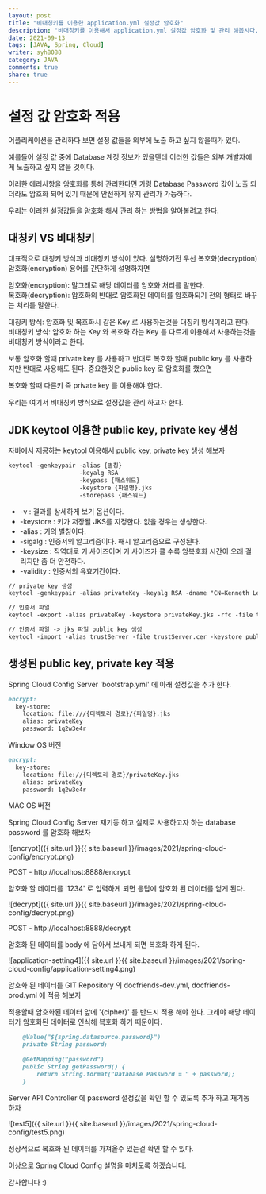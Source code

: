 ```yaml
---
layout: post
title: "비대칭키를 이용한 application.yml 설정값 암호화"
description: "비대칭키를 이용해서 application.yml 설정값 암호화 및 관리 해봅시다."
date: 2021-09-13
tags: [JAVA, Spring, Cloud]
writer: syh8088
category: JAVA
comments: true
share: true
---
```

# 설정 값 암호화 적용

어플리케이션을 관리하다 보면 설정 값들을 외부에 노출 하고 싶지 않을때가 있다.

예를들어 설정 값 중에 Database 계정 정보가 있을텐데 이러한 값들은 외부 개발자에게 노출하고 싶지 않을 것이다.

이러한 에러사항을 암호화를 통해 관리한다면 가령 Database Password 값이 노출 되더라도 암호화 되어 있기 때문에 안전하게 유지 관리가 가능하다.

우리는 이러한 설정값들을 암호화 해서 관리 하는 방법을 알아볼려고 한다.

## 대칭키 VS 비대칭키
대표적으로 대칭키 방식과 비대칭키 방식이 있다. 설명하기전 우선 복호화(decryption) 암호화(encryption) 용어를 간단하게 설명하자면

암호화(encryption): 말그래로 해당 데이터를 암호화 처리를 말한다.<br>
복호화(decryption): 암호화의 반대로 암호화된 데이터를 암호화되기 전의 형태로 바꾸는 처리를 말한다.

대칭키 방식: 암호화 및 복호화시 같은 Key 로 사용하는것을 대칭키 방식이라고 한다. <br>
비대칭키 방식: 암호화 하는 Key 와 복호화 하는 Key 를 다르게 이용해서 사용하는것을 비대칭키 방식이라고 한다.

보통 암호화 할때 private key 를 사용하고 반대로 복호화 할때 public key 를 사용하지만 반대로 사용해도 된다. 중요한것은 public key 로 암호화를 했으면

복호화 할때 다른키 즉 private key 를 이용해야 한다.

우리는 여기서 비대칭키 방식으로 설정값을 관리 하고자 한다.

## JDK keytool 이용한 public key, private key 생성

자바에서 제공하는 keytool 이용해서 public key, private key 생성 해보자

```markdown
keytool -genkeypair -alias {별칭} 
                    -keyalg RSA 
                    -keypass {패스워드}
                    -keystore {파일명}.jks 
                    -storepass {패스워드}
```
* -v          : 결과를 상세하게 보기 옵션이다.
* -keystore  : 키가 저장될 JKS를 지정한다. 없을 경우는 생성한다.
* -alias      : 키의 별칭이다.
* -sigalg    : 인증서의 알고리즘이다. 해시 알고리즘으로 구성된다.
* -keysize   : 직역대로 키 사이즈이며 키 사이즈가 클 수록 암복호화 시간이 오래 걸리지만 좀 더 안전하다.
* -validity    : 인증서의 유효기간이다.

```markdown
// private key 생성
keytool -genkeypair -alias privateKey -keyalg RSA -dname "CN=Kenneth Lee, OU=API Development, O=joneconsulting.co.kr, L=Seoul, C=KR" -keypass "1q2w3e4r" -keystore privateKey.jks -storepass "1q2w3e4r"

// 인증서 파일
keytool -export -alias privateKey -keystore privateKey.jks -rfc -file trustServer.cer

// 인증서 파일 -> jks 파일 public key 생성 
keytool -import -alias trustServer -file trustServer.cer -keystore publicKey.jks
```

## 생성된 public key, private key 적용

Spring Cloud Config Server 'bootstrap.yml' 에 아래 설정값을 추가 한다.
```markdown
encrypt:
  key-store:
    location: file:///{디렉토리 경로}/{파일명}.jks
    alias: privateKey
    password: 1q2w3e4r
```
Window OS 버전

```markdown
encrypt:
  key-store:
    location: file://{디렉토리 경로}/privateKey.jks
    alias: privateKey
    password: 1q2w3e4r
```
MAC OS 버전

Spring Cloud Config Server 재기동 하고 실제로 사용하고자 하는 database password 를 암호화 해보자

![encrypt]({{ site.url }}{{ site.baseurl }}/images/2021/spring-cloud-config/encrypt.png)

POST - http://localhost:8888/encrypt

암호화 할 데이터를 '1234' 로 입력하게 되면 응답에 암호화 된 데이터를 얻게 된다.

![decrypt]({{ site.url }}{{ site.baseurl }}/images/2021/spring-cloud-config/decrypt.png)

POST - http://localhost:8888/decrypt

암호화 된 데이터를 body 에 담아서 보내게 되면 복호화 하게 된다.

![application-setting4]({{ site.url }}{{ site.baseurl }}/images/2021/spring-cloud-config/application-setting4.png)

암호화 된 데이터를 GIT Repository 의 docfriends-dev.yml, docfriends-prod.yml 에 적용 해보자

적용할때 암호화된 데이터 앞에 '{cipher}' 를 반드시 적용 해야 한다. 그래야 해당 데이터가 암호화된 데이터로 인식해 복호화 하기 때문이다.

```markdown
    @Value("${spring.datasource.password}")
    private String password;
    
    @GetMapping("password")
    public String getPassword() {
        return String.format("Database Password = " + password);
    }
```
Server API Controller 에 password 설정값을 확인 할 수 있도록 추가 하고 재기동 하자

![test5]({{ site.url }}{{ site.baseurl }}/images/2021/spring-cloud-config/test5.png)

정상적으로 복호화 된 데이터를 가져올수 있는걸 확인 할 수 있다.

이상으로 Spring Cloud Config 설명을 마치도록 하겠습니다.

감사합니다 :)


